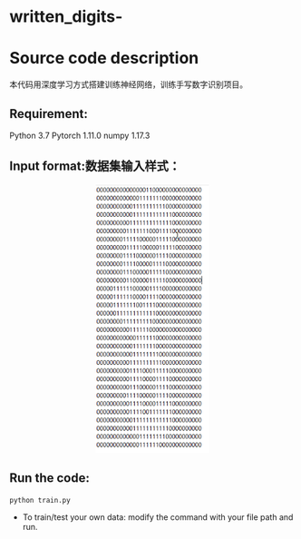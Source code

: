 # written_digits-

# Source code description

本代码用深度学习方式搭建训练神经网络，训练手写数字识别项目。
## Requirement:

Python 3.7 
Pytorch 1.11.0
numpy 1.17.3

## Input format:数据集输入样式：

<p align="center">
  <img src="./fig/data.png" width="200"/>
</p>



## Run the code:

`python train.py `

- To train/test your own data: modify the command with your file path and run.
